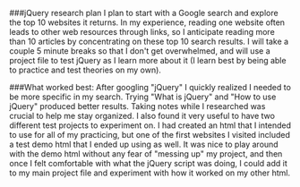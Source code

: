 ###jQuery research plan
I plan to start with a Google search and explore the top 10 websites it returns.  In my experience, reading one website often leads to other web resources through links, so I anticipate reading more than 10 articles by concentrating on these top 10 search results.  I will take a couple 5 minute breaks so that I don't get overwhelmed, and will use a project file to test jQuery as I learn more about it (I learn best by being able to practice and test theories on my own).

###What worked best:
After googling "jQuery" I quickly realized I needed to be more specific in my search.  Trying "What is jQuery" and "How to use jQuery" produced better results.  Taking notes while I researched was crucial to help me stay organized. I also found it very useful to have two different test projects to experiment on.  I had created an html that I intended to use for all of my practicing, but one of the first websites I visited included a test demo html that I ended up using as well.  It was nice to play around with the demo html without any fear of "messing up" my project, and then once I felt comfortable with what the jQuery script was doing, I could add it to my main project file and experiment with how it worked on my other html.